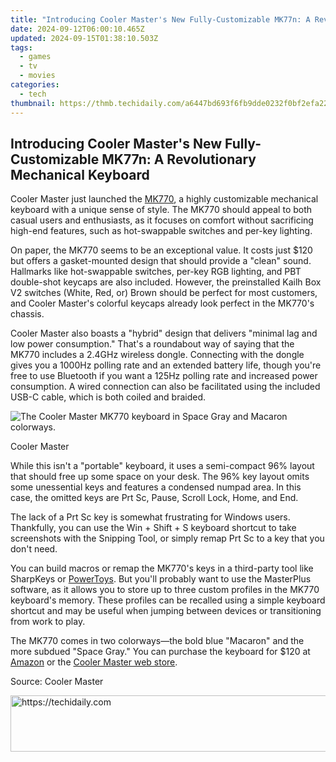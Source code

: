 ```yaml
---
title: "Introducing Cooler Master's New Fully-Customizable MK77n: A Revolutionary Mechanical Keyboard"
date: 2024-09-12T06:00:10.465Z
updated: 2024-09-15T01:38:10.503Z
tags:
  - games
  - tv
  - movies
categories:
  - tech
thumbnail: https://thmb.techidaily.com/a6447bd693f6fb9dde0232f0bf2efa222cd309687cbf80433fabaf4944196642.png
---
```


## Introducing Cooler Master's New Fully-Customizable MK77n: A Revolutionary Mechanical Keyboard

Cooler Master just launched the [MK770](http://www.amazon.com/Cooler-Master-Mechanical-Hot-Swappable-MK-770-MCKW1-US/dp/B0CTN2VFCD/?tag=hotoge-20&ascsubtag=UUhtgUeUpU2002144&asc%5Frefurl=https%3A%2F%2Fwww.howtogeek.com%2Fcooler-master-launches-the-customizable-mk770-mechanical-keyboard%2F&asc%5Fcampaign=Short-Term), a highly customizable mechanical keyboard with a unique sense of style. The MK770 should appeal to both casual users and enthusiasts, as it focuses on comfort without sacrificing high-end features, such as hot-swappable switches and per-key lighting.

 On paper, the MK770 seems to be an exceptional value. It costs just $120 but offers a gasket-mounted design that should provide a "clean" sound. Hallmarks like hot-swappable switches, per-key RGB lighting, and PBT double-shot keycaps are also included. However, the preinstalled Kailh Box V2 switches (White, Red, or) Brown should be perfect for most customers, and Cooler Master's colorful keycaps already look perfect in the MK770's chassis.

 Cooler Master also boasts a "hybrid" design that delivers "minimal lag and low power consumption." That's a roundabout way of saying that the MK770 includes a 2.4GHz wireless dongle. Connecting with the dongle gives you a 1000Hz polling rate and an extended battery life, though you're free to use Bluetooth if you want a 125Hz polling rate and increased power consumption. A wired connection can also be facilitated using the included USB-C cable, which is both coiled and braided.

![The Cooler Master MK770 keyboard in Space Gray and Macaron colorways.](https://static1.howtogeekimages.com/wordpress/wp-content/uploads/2024/02/30.jpg) 

Cooler Master

 While this isn't a "portable" keyboard, it uses a semi-compact 96% layout that should free up some space on your desk. The 96% key layout omits some unessential keys and features a condensed numpad area. In this case, the omitted keys are Prt Sc, Pause, Scroll Lock, Home, and End.

 The lack of a Prt Sc key is somewhat frustrating for Windows users. Thankfully, you can use the Win + Shift + S keyboard shortcut to take screenshots with the Snipping Tool, or simply remap Prt Sc to a key that you don't need.

 You can build macros or remap the MK770's keys in a third-party tool like SharpKeys or [PowerToys](https://extra-lessons.techidaily.com/new-add-music-in-premiere-pro/). But you'll probably want to use the MasterPlus software, as it allows you to store up to three custom profiles in the MK770 keyboard's memory. These profiles can be recalled using a simple keyboard shortcut and may be useful when jumping between devices or transitioning from work to play.

 The MK770 comes in two colorways—the bold blue "Macaron" and the more subdued "Space Gray." You can purchase the keyboard for $120 at [Amazon](https://www.amazon.com/Cooler-Master-Mechanical-Hot-Swappable-MK-770-MCKW1-US/dp/B0CTN2VFCD/?tag=hotoge-20&ascsubtag=UUhtgUeUpU2002144&asc%5Frefurl=https%3A%2F%2Fwww.howtogeek.com%2Fcooler-master-launches-the-customizable-mk770-mechanical-keyboard%2F&asc%5Fcampaign=Short-Term) or the [Cooler Master web store](https://www.coolermaster.com/catalog/peripheral/keyboards/mk770/).

 Source: Cooler Master

<ins class="adsbygoogle"
     style="display:block"
     data-ad-format="autorelaxed"
     data-ad-client="ca-pub-7571918770474297"
     data-ad-slot="1223367746"></ins>

<ins class="adsbygoogle"
     style="display:block"
     data-ad-client="ca-pub-7571918770474297"
     data-ad-slot="8358498916"
     data-ad-format="auto"
     data-full-width-responsive="true"></ins>



<!-- affiliate ads begin -->
<a href="https://ephamedtechinc.pxf.io/c/5597632/2120863/26400?prodsku=Mercury" target="_top" id="2120863">
  <img src="//a.impactradius-go.com/display-ad/26400-2120863" border="0" alt="https://techidaily.com" width="728" height="90"/>
</a>
<img height="0" width="0" src="https://ephamedtechinc.pxf.io/i/5597632/2120863/26400?prodsku=Mercury" style="position:absolute;visibility:hidden;" border="0" />
<!-- affiliate ads end -->

